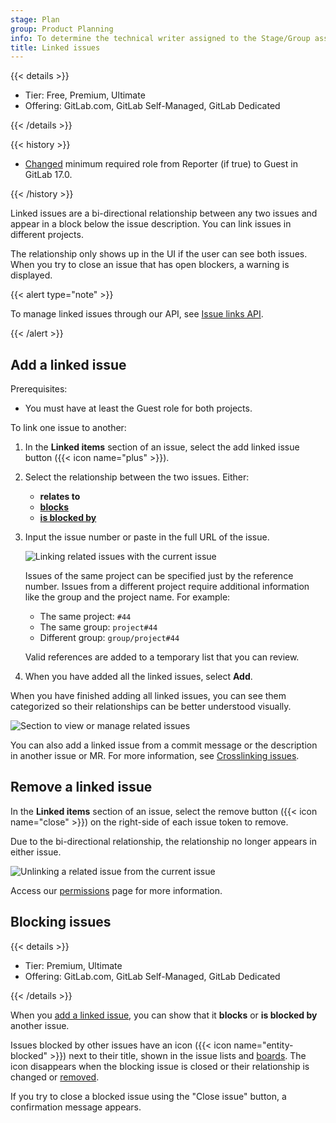 ```yaml
---
stage: Plan
group: Product Planning
info: To determine the technical writer assigned to the Stage/Group associated with this page, see https://handbook.gitlab.com/handbook/product/ux/technical-writing/#assignments
title: Linked issues
---
```


{{< details >}}

- Tier: Free, Premium, Ultimate
- Offering: GitLab.com, GitLab Self-Managed, GitLab Dedicated

{{< /details >}}

{{< history >}}

- [Changed](https://gitlab.com/groups/gitlab-org/-/epics/10267) minimum required role from Reporter (if true) to Guest in GitLab 17.0.

{{< /history >}}

Linked issues are a bi-directional relationship between any two issues and appear in a block below
the issue description. You can link issues in different projects.

The relationship only shows up in the UI if the user can see both issues. When you try to close an
issue that has open blockers, a warning is displayed.

{{< alert type="note" >}}

To manage linked issues through our API, see [Issue links API](../../../api/issue_links.md).

{{< /alert >}}

## Add a linked issue

Prerequisites:

- You must have at least the Guest role for both projects.

To link one issue to another:

1. In the **Linked items** section of an issue,
   select the add linked issue button ({{< icon name="plus" >}}).
1. Select the relationship between the two issues. Either:
   - **relates to**
   - **[blocks](#blocking-issues)**
   - **[is blocked by](#blocking-issues)**
1. Input the issue number or paste in the full URL of the issue.

   ![Linking related issues with the current issue](img/related_issues_add_v15_3.png)

   Issues of the same project can be specified just by the reference number.
   Issues from a different project require additional information like the
   group and the project name. For example:

   - The same project: `#44`
   - The same group: `project#44`
   - Different group: `group/project#44`

   Valid references are added to a temporary list that you can review.

1. When you have added all the linked issues, select **Add**.

When you have finished adding all linked issues, you can see
them categorized so their relationships can be better understood visually.

![Section to view or manage related issues](img/related_issue_block_v15_3.png)

You can also add a linked issue from a commit message or the description in another issue or MR.
For more information, see [Crosslinking issues](crosslinking_issues.md).

## Remove a linked issue

In the **Linked items** section of an issue, select the remove button ({{< icon name="close" >}}) on the
right-side of each issue token to remove.

Due to the bi-directional relationship, the relationship no longer appears in either issue.

![Unlinking a related issue from the current issue](img/related_issues_remove_v15_3.png)

Access our [permissions](../../permissions.md) page for more information.

## Blocking issues

{{< details >}}

- Tier: Premium, Ultimate
- Offering: GitLab.com, GitLab Self-Managed, GitLab Dedicated

{{< /details >}}

When you [add a linked issue](#add-a-linked-issue), you can show that it **blocks** or
**is blocked by** another issue.

Issues blocked by other issues have an icon ({{< icon name="entity-blocked" >}}) next to their title, shown in the
issue lists and [boards](../issue_board.md).
The icon disappears when the blocking issue is closed or their relationship is changed or
[removed](#remove-a-linked-issue).

If you try to close a blocked issue using the "Close issue" button, a confirmation message appears.
